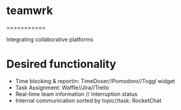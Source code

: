 # teamwrk
===========

Integrating collaborative platforms



# Desired functionality
- Time blocking & reportin: TimeDoser//Pomodoro//Toggl widget
- Task Assignment: Waffle//Jira//Trello
- Real-time team information // interruption status
- Internal communication sorted by topic//task: RocketChat






